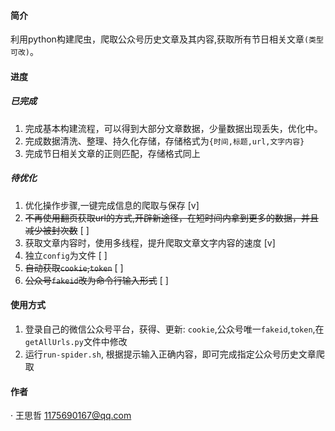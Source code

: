 #### 简介
利用python构建爬虫，爬取公众号历史文章及其内容,获取所有节日相关文章`(类型可改)`。

#### 进度

##### 已完成
1. 完成基本构建流程，可以得到大部分文章数据，少量数据出现丢失，优化中。
2. 完成数据清洗、整理、持久化存储，存储格式为`{时间,标题,url,文字内容}`
3. 完成节日相关文章的正则匹配，存储格式同上

##### 待优化
1. 优化操作步骤,一键完成信息的爬取与保存 [v]
2. ~~不再使用翻页获取url的方式,开辟新途径，在短时间内拿到更多的数据，并且减少被封次数~~ [ ]
3. 获取文章内容时，使用多线程，提升爬取文章文字内容的速度 [v]
4. 独立`config`为文件 [ ]
5. ~~自动获取`cookie`,`token`~~ [ ]
6. ~~公众号`fakeid`改为命令行输入形式~~ [ ]

#### 使用方式
1. 登录自己的微信公众号平台，获得、更新: `cookie`,公众号唯一`fakeid`,`token`,在`getAllUrls.py`文件中修改
2. 运行`run-spider.sh`, 根据提示输入正确内容，即可完成指定公众号历史文章爬取

#### 作者
· 王思哲	1175690167@qq.com
